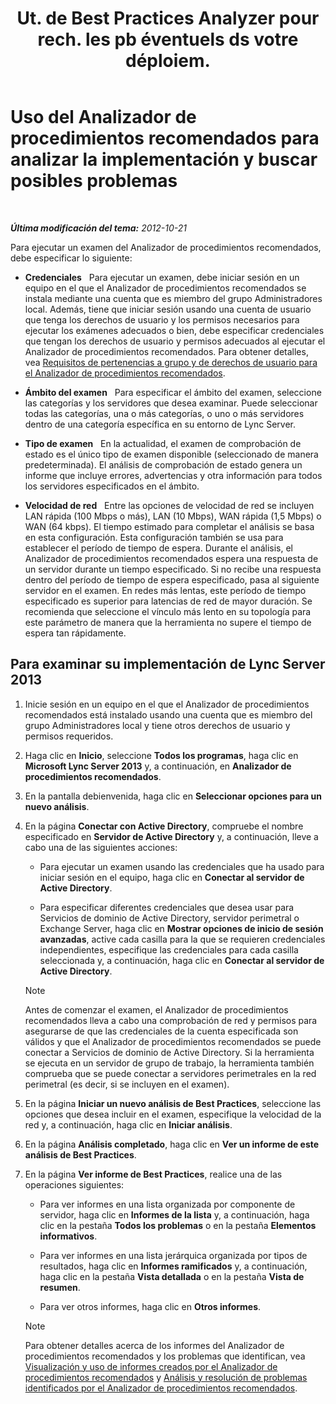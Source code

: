 ﻿---
title: "Ut. de Best Practices Analyzer pour rech. les pb éventuels ds votre déploiem."
TOCTitle: "Ut. de Best Practices Analyzer pour rech. les pb éventuels ds votre déploiem."
ms:assetid: 09c84509-dc91-4e7b-882b-3c467b6b026d
ms:mtpsurl: https://technet.microsoft.com/es-es/library/Gg591343(v=OCS.15)
ms:contentKeyID: 48274373
ms.date: 01/07/2017
mtps_version: v=OCS.15
ms.translationtype: HT
---

# Uso del Analizador de procedimientos recomendados para analizar la implementación y buscar posibles problemas

 

_**Última modificación del tema:** 2012-10-21_

Para ejecutar un examen del Analizador de procedimientos recomendados, debe especificar lo siguiente:

  - **Credenciales**   Para ejecutar un examen, debe iniciar sesión en un equipo en el que el Analizador de procedimientos recomendados se instala mediante una cuenta que es miembro del grupo Administradores local. Además, tiene que iniciar sesión usando una cuenta de usuario que tenga los derechos de usuario y los permisos necesarios para ejecutar los exámenes adecuados o bien, debe especificar credenciales que tengan los derechos de usuario y permisos adecuados al ejecutar el Analizador de procedimientos recomendados. Para obtener detalles, vea [Requisitos de pertenencias a grupo y de derechos de usuario para el Analizador de procedimientos recomendados](lync-server-2013-group-memberships-and-user-rights-requirements-for-best-practices-analyzer.md).

  - **Ámbito del examen**   Para especificar el ámbito del examen, seleccione las categorías y los servidores que desea examinar. Puede seleccionar todas las categorías, una o más categorías, o uno o más servidores dentro de una categoría específica en su entorno de Lync Server.

  - **Tipo de examen**   En la actualidad, el examen de comprobación de estado es el único tipo de examen disponible (seleccionado de manera predeterminada). El análisis de comprobación de estado genera un informe que incluye errores, advertencias y otra información para todos los servidores especificados en el ámbito.

  - **Velocidad de red**   Entre las opciones de velocidad de red se incluyen LAN rápida (100 Mbps o más), LAN (10 Mbps), WAN rápida (1,5 Mbps) o WAN (64 kbps). El tiempo estimado para completar el análisis se basa en esta configuración. Esta configuración también se usa para establecer el período de tiempo de espera. Durante el análisis, el Analizador de procedimientos recomendados espera una respuesta de un servidor durante un tiempo especificado. Si no recibe una respuesta dentro del período de tiempo de espera especificado, pasa al siguiente servidor en el examen. En redes más lentas, este período de tiempo especificado es superior para latencias de red de mayor duración. Se recomienda que seleccione el vínculo más lento en su topología para este parámetro de manera que la herramienta no supere el tiempo de espera tan rápidamente.

## Para examinar su implementación de Lync Server 2013

1.  Inicie sesión en un equipo en el que el Analizador de procedimientos recomendados está instalado usando una cuenta que es miembro del grupo Administradores local y tiene otros derechos de usuario y permisos requeridos.

2.  Haga clic en **Inicio**, seleccione **Todos los programas**, haga clic en **Microsoft Lync Server 2013** y, a continuación, en **Analizador de procedimientos recomendados**.

3.  En la pantalla debienvenida, haga clic en **Seleccionar opciones para un nuevo análisis**.

4.  En la página **Conectar con Active Directory**, compruebe el nombre especificado en **Servidor de Active Directory** y, a continuación, lleve a cabo una de las siguientes acciones:
    
      - Para ejecutar un examen usando las credenciales que ha usado para iniciar sesión en el equipo, haga clic en **Conectar al servidor de Active Directory**.
    
      - Para especificar diferentes credenciales que desea usar para Servicios de dominio de Active Directory, servidor perimetral o Exchange Server, haga clic en **Mostrar opciones de inicio de sesión avanzadas**, active cada casilla para la que se requieren credenciales independientes, especifique las credenciales para cada casilla seleccionada y, a continuación, haga clic en **Conectar al servidor de Active Directory**.
    

    > [!NOTE]
    > Antes de comenzar el examen, el Analizador de procedimientos recomendados lleva a cabo una comprobación de red y permisos para asegurarse de que las credenciales de la cuenta especificada son válidos y que el Analizador de procedimientos recomendados se puede conectar a Servicios de dominio de Active Directory. Si la herramienta se ejecuta en un servidor de grupo de trabajo, la herramienta también comprueba que se puede conectar a servidores perimetrales en la red perimetral (es decir, si se incluyen en el examen).



5.  En la página **Iniciar un nuevo análisis de Best Practices**, seleccione las opciones que desea incluir en el examen, especifique la velocidad de la red y, a continuación, haga clic en **Iniciar análisis**.

6.  En la página **Análisis completado**, haga clic en **Ver un informe de este análisis de Best Practices**.

7.  En la página **Ver informe de Best Practices**, realice una de las operaciones siguientes:
    
      - Para ver informes en una lista organizada por componente de servidor, haga clic en **Informes de la lista** y, a continuación, haga clic en la pestaña **Todos los problemas** o en la pestaña **Elementos informativos**.
    
      - Para ver informes en una lista jerárquica organizada por tipos de resultados, haga clic en **Informes ramificados** y, a continuación, haga clic en la pestaña **Vista detallada** o en la pestaña **Vista de resumen**.
    
      - Para ver otros informes, haga clic en **Otros informes**.
    

    > [!NOTE]
    > Para obtener detalles acerca de los informes del Analizador de procedimientos recomendados y los problemas que identifican, vea <A href="lync-server-2013-viewing-and-working-with-reports-created-by-best-practices-analyzer.md">Visualización y uso de informes creados por el Analizador de procedimientos recomendados</A> y <A href="lync-server-2013-analyzing-and-resolving-issues-identified-by-best-practices-analyzer.md">Análisis y resolución de problemas identificados por el Analizador de procedimientos recomendados</A>.


